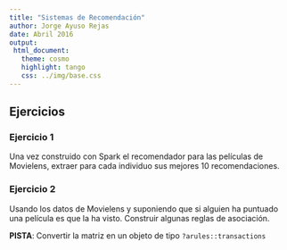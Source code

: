 ```yaml
---
title: "Sistemas de Recomendación"
author: Jorge Ayuso Rejas
date: Abril 2016
output: 
 html_document:
   theme: cosmo
   highlight: tango
   css: ../img/base.css
---
```




## Ejercicios

### **Ejercicio 1**

Una vez construido con Spark el recomendador para las películas de Movielens, extraer
para cada individuo sus mejores 10 recomendaciones.

### **Ejercicio 2**

Usando los datos de Movielens y suponiendo que si alguien ha puntuado una película es que la ha visto.
Construir algunas reglas de asociación.

**PISTA**: Convertir la matriz en un objeto de tipo `?arules::transactions`
